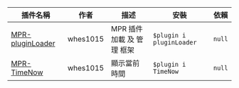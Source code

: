 | 插件名稱 | 作者 | 描述 | 安裝 | 依賴 |
| --- | --- | --- | --- | --- |
|[MPR-pluginLoader](https://github.com/ExpTechTW/MPR-pluginLoader)|whes1015|MPR 插件 加載 及 管理 框架|`$plugin i pluginLoader`|`null`|
|[MPR-TimeNow](https://github.com/ExpTechTW/MPR-TimeNow)|whes1015|顯示當前時間|`$plugin i TimeNow`|`null`|
